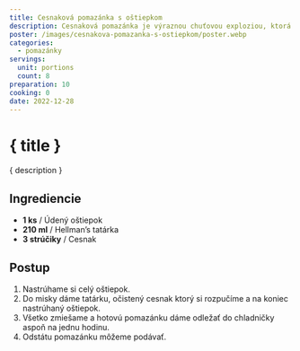 ```yaml
---
title: Cesnaková pomazánka s oštiepkom
description: Cesnaková pomazánka je výraznou chuťovou exploziou, ktorá vás okúzli svojou intenzívnou cesnakovou arómou a krémovou konzistenciou.
poster: /images/cesnakova-pomazanka-s-ostiepkom/poster.webp
categories:
  - pomazánky
servings:
  unit: portions
  count: 8
preparation: 10
cooking: 0
date: 2022-12-28
---
```


# { title }

{ description }

## Ingrediencie

- **1 ks** / Údený oštiepok
- **210 ml** / Hellman’s tatárka
- **3 strúčiky** / Cesnak

## Postup

1. Nastrúhame si celý oštiepok.
2. Do misky dáme tatárku, očistený cesnak ktorý si rozpučíme a na koniec nastrúhaný oštiepok.
3. Všetko zmiešame a hotovú pomazánku dáme odležať do chladničky aspoň na jednu hodinu.
4. Odstátu pomazánku môžeme podávať.
